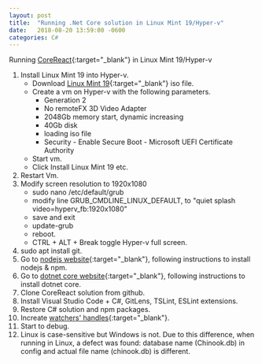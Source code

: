 ```yaml
---
layout: post
title:  "Running .Net Core solution in Linux Mint 19/Hyper-v"
date:   2018-08-20 13:59:00 -0600
categories: C#
---
```


Running [CoreReact](https://github.com/chesteryang/CoreReact){:target="_blank"} in Linux Mint 19/Hyper-v

1. Install Linux Mint 19 into Hyper-v.
	- Download [Linux Mint 19](https://linuxmint.com/edition.php?id=254){:target="_blank"} iso file.
	- Create a vm on Hyper-v with the following parameters.
		- Generation 2
		- No remoteFX 3D Video Adapter
		- 2048Gb memory start, dynamic increasing
		- 40Gb disk
		- loading iso file
		- Security - Enable Secure Boot - Microsoft UEFI Certificate Authority
	- Start vm.
	- Click Install Linux Mint 19 etc. 
2. Restart Vm.
3. Modify screen resolution to 1920x1080
	- sudo nano /etc/default/grub
	- modify line GRUB_CMDLINE_LINUX_DEFAULT, to "quiet splash video=hyperv_fb:1920x1080"
	- save and exit
	- update-grub
	- reboot.
	- CTRL + ALT + Break toggle Hyper-v full screen.
4. sudo apt install git.
5. Go to [nodejs website](https://nodejs.org/en/download/package-manager/#debian-and-ubuntu-based-linux-distributions){:target="_blank"}, following instructions to install nodejs & npm.
6. Go to [dotnet core website](https://www.microsoft.com/net/download/linux-package-manager/ubuntu18-04/sdk-current){:target="_blank"}, following instructions to install dotnet core.
7. Clone CoreReact solution from github.
8. Install Visual Studio Code + C#, GitLens, TSLint, ESLint extensions.
9. Restore C# solution and npm packages.
10. Increate [watchers' handles](https://code.visualstudio.com/docs/setup/linux#_visual-studio-code-is-unable-to-watch-for-file-changes-in-this-large-workspace-error-enospc){:target="_blank"}.	
11. Start to debug.
12. Linux is case-sensitive but Windows is not. Due to this difference, when running in Linux, a defect was found: database name (Chinook.db) in config and actual file name (chinook.db) is different.